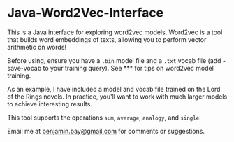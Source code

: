 # Java-Word2Vec-Interface

This is a Java interface for exploring word2vec models. Word2vec is a tool that builds word embeddings of texts, allowing you to perform vector arithmetic on words!

Before using, ensure you have a `.bin` model file and a `.txt` vocab file (add -save-vocab to your training query). See *** for tips on word2vec model training.

As an example, I have included a model and vocab file trained on the Lord of the Rings novels. In practice, you'll want to work with much larger models to achieve interesting results.

This tool supports the operations `sum`, `average`, `analogy`, and `single`.

Email me at benjamin.bay@gmail.com for comments or suggestions. 
